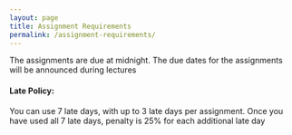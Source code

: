 ```yaml
---
layout: page
title: Assignment Requirements
permalink: /assignment-requirements/
---
```


The assignments are due at midnight. The due dates for the assignments will be
announced during lectures

#### Late Policy:
You can use 7 late days, with up to 3 late days per assignment.
Once you have used all 7 late days, penalty is 25% for each additional late day

